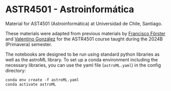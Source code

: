 # ASTR4501 - Astroinformática
Material for AST4501 (Astroinformática) at Universidad de Chile, Santiago.

These materials were adapted from previous materials by [Francisco Förster](https://github.com/fforster/AS4501) and [Valentino González](https://github.com/thevalentino/AS450-astroinformatica) for the ASTR4501 course taught during the 2024B (Primavera) semester.

The notebooks are designed to be run using standard python libraries as well as the astroML library. To set up a conda environment including the necessary libraries, you can use the yaml file (`astroML.yaml`) in the config directory:

```
conda env create -f astroML.yaml
conda activate astroML
```
